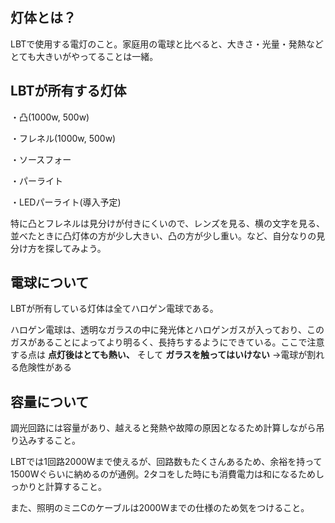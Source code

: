 ## 灯体とは？

LBTで使用する電灯のこと。家庭用の電球と比べると、大きさ・光量・発熱などとても大きいがやってることは一緒。

## LBTが所有する灯体

・凸(1000w, 500w)

・フレネル(1000w, 500w)

・ソースフォー

・パーライト

・LEDパーライト(導入予定)

特に凸とフレネルは見分けが付きにくいので、レンズを見る、横の文字を見る、並べたときに凸灯体の方が少し大きい、凸の方が少し重い。など、自分なりの見分け方を探してみよう。

## 電球について

LBTが所有している灯体は全てハロゲン電球である。

ハロゲン電球は、透明なガラスの中に発光体とハロゲンガスが入っており、このガスがあることによってより明るく、長持ちするようにできている。ここで注意する点は
**点灯後はとても熱い、** そして **ガラスを触ってはいけない** →電球が割れる危険性がある

  

## 容量について

調光回路には容量があり、越えると発熱や故障の原因となるため計算しながら吊り込みすること。

  

LBTでは1回路2000Wまで使えるが、回路数もたくさんあるため、余裕を持って1500Wぐらいに納めるのが通例。2タコをした時にも消費電力は和になるためしっかりと計算すること。

また、照明のミニCのケーブルは2000Wまでの仕様のため気をつけること。


